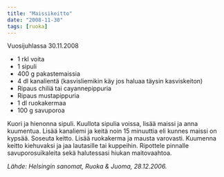 ```yaml
---
title: "Maissikeitto"
date: "2008-11-30"
tags: [ruoka]
---
```


Vuosijuhlassa 30.11.2008

- 1 rkl voita
- 1 sipuli
- 400 g pakastemaissia
- 4 dl kanalientä (kasvisliemikin käy jos haluaa täysin kasviskeiton)
- Ripaus chiliä tai cayannepippuria
- Ripaus mustapippuria
- 1 dl ruokakermaa
- 100 g savuporoa

Kuori ja hienonna sipuli. Kuullota sipulia voissa, lisää maissi ja anna
kuumentua. Lisää kanaliemi ja keitä noin 15 minuuttia eli kunnes maissi
on kypsää. Soseuta keitto. Lisää ruokakerma ja mausta varovasti.
Kuumenna keitto kiehuvaksi ja jaa lautasille tai kuppeihin. Ripottele
pinnalle savuporosuikaleita sekä halutessasi hiukan maitovaahtoa.

_Lähde: Helsingin sanomat, Ruoka & Juoma, 28.12.2006._